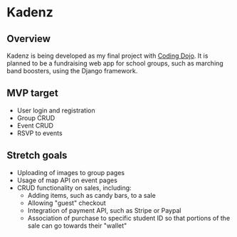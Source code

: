 # Kadenz

## Overview

Kadenz is being developed as my final project with [Coding Dojo](https://www.codingdojo.com/). It is planned to be a fundraising web app for school groups, such as marching band boosters, using the Django framework.

## MVP target

- User login and registration
- Group CRUD
- Event CRUD
- RSVP to events

## Stretch goals

- Uploading of images to group pages
- Usage of map API on event pages
- CRUD functionality on sales, including:
  - Adding items, such as candy bars, to a sale
  - Allowing "guest" checkout
  - Integration of payment API, such as Stripe or Paypal
  - Association of purchase to specific student ID so that portions of the sale can go towards their "wallet"